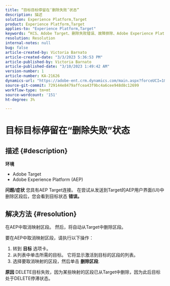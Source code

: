 ```yaml
---
title: “目标目标停留在‘删除失败’状态”
description: 描述
solution: Experience Platform,Target
product: Experience Platform,Target
applies-to: "Experience Platform,Target"
keywords: “KCS、Adobe Target、删除失败错误、故障排除、Adobe Experience Platform、删除区段、AEP”
resolution: Resolution
internal-notes: null
bug: false
article-created-by: Victoria Barnato
article-created-date: "3/3/2023 5:36:53 PM"
article-published-by: Victoria Barnato
article-published-date: "3/10/2023 1:49:42 AM"
version-number: 1
article-number: KA-21626
dynamics-url: "https://adobe-ent.crm.dynamics.com/main.aspx?forceUCI=1&pagetype=entityrecord&etn=knowledgearticle&id=bcc742f6-e9b9-ed11-83fe-6045bd006b25"
source-git-commit: 729144e8479affcea43f9bc4a6cee948d8c12699
workflow-type: tm+mt
source-wordcount: '151'
ht-degree: 3%

---
```


# 目标目标停留在“删除失败”状态

## 描述 {#description}

<b>环境</b>
- Adobe Target
- Adobe Experience Platform (AEP)



<b>问题/症状</b>
您具有AEP Target连接。 在尝试从发送到Target的AEP用户界面(UI)中删除区段后，您会看到目标状态 <b>错误。</b>


## 解决方法 {#resolution}


在AEP中取消映射区段。 然后，将自动从Target中删除区段。

要在AEP中取消映射区段，请执行以下操作：

1. 转到 <b>目标</b> 选项卡。
2. 从列表中单击所需的目标。 它将显示激活到目标的区段的列表。
3. 选择要取消映射的区段，然后单击 <b>删除区段</b>.

<b>原因</b>
DELETE目标失败，因为某些映射的区段已从Target中删除，因为此后目标处于DELETE停滞状态。
